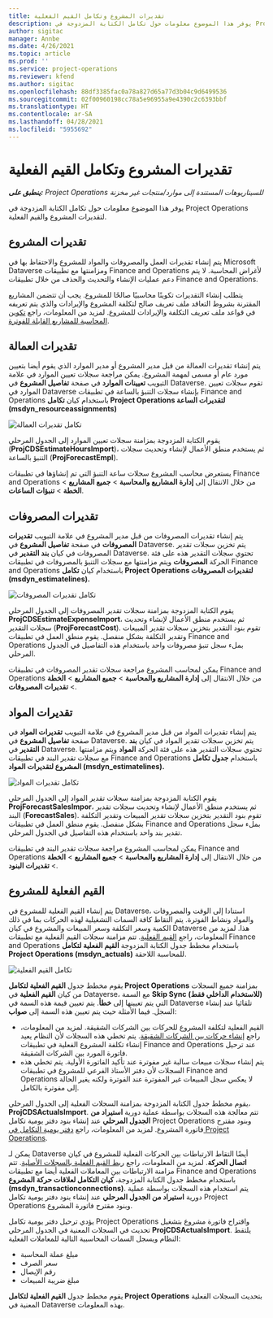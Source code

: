 ```yaml
---
title: تقديرات المشروع وتكامل القيم الفعلية
description: يوفر هذا الموضوع معلومات حول تكامل الكتابة المزدوجة في Project Operations لتقديرات المشروع والقيم الفعلية.
author: sigitac
manager: Annbe
ms.date: 4/26/2021
ms.topic: article
ms.prod: ''
ms.service: project-operations
ms.reviewer: kfend
ms.author: sigitac
ms.openlocfilehash: 88df3385fac0a78a827d65a77d3b04c9d6499536
ms.sourcegitcommit: 02f00960198cc78a5e96955a9e4390c2c6393bbf
ms.translationtype: HT
ms.contentlocale: ar-SA
ms.lasthandoff: 04/28/2021
ms.locfileid: "5955692"
---
```

# <a name="project-estimates-and-actuals-integration"></a>تقديرات المشروع وتكامل القيم الفعلية

_**ينطبق على:** Project Operations للسيناريوهات المستندة إلى موارد/منتجات غير مخزنة‬_

يوفر هذا الموضوع معلومات حول تكامل الكتابة المزدوجة في Project Operations لتقديرات المشروع والقيم الفعلية.

## <a name="project-estimates"></a>تقديرات المشروع

يتم إنشاء تقديرات العمل والمصروفات والمواد للمشروع والاحتفاظ بها في Microsoft Dataverse ومزامنتها مع تطبيقات Finance and Operations لأغراض المحاسبة. لا يتم دعم عمليات الإنشاء والتحديث والحذف من خلال تطبيقات Finance and Operations.

يتطلب إنشاء التقديرات تكوينًا محاسبيًا صالحًا للمشروع. يجب أن تتضمن المشاريع المقترنة بشروط التعاقد ملف تعريف صالح لتكلفة المشروع والإيرادات والذي يتم تعريفه في قواعد ملف تعريف التكلفة والإيرادات للمشروع. لمزيد من المعلومات، راجع [تكوين المحاسبة للمشاريع القابلة للفوترة](../project-accounting/configure-accounting-billable-projects.md#configure-project-cost-and-revenue-profile-rules).

## <a name="labor-estimates"></a>تقديرات العمالة

يتم إنشاء تقديرات العمالة من قبل مدير المشروع أو مدير الموارد الذي يقوم أيضا بتعيين مورد عام أو مسمى لمهمة المشروع. يمكن مراجعة سجلات تعيين الموارد في علامة التبويب **تعيينات الموارد** في صفحة **تفاصيل المشروع** في Dataverse. تقوم سجلات تعيين الموارد في Dataverse بإنشاء سجلات التنبؤ بالساعة في تطبيقات Finance and Operations باستخدام كيان **تكامل Project Operations لتقديرات الساعة (msdyn\_resourceassignments)**

   ![تكامل تقديرات العمالة](./Media/DW4LaborEstimates.png)

يقوم الكتابة المزدوجة بمزامنة سجلات تعيين الموارد إلى الجدول المرحلي (**ProjCDSEstimateHoursImport**)، ثم يستخدم منطق الأعمال لإنشاء وتحديث سجلات التنبؤ بالساعة (**ProjForecastEmpl**).

يستعرض محاسب المشروع سجلات ساعة التنبؤ التي تم إنشاؤها في تطبيقات Finance and Operations من خلال الانتقال إلى **إدارة المشاريع والمحاسبة** > **جميع المشاريع** > **الخطة** > **تنبؤات الساعات**.

## <a name="expense-estimates"></a>تقديرات المصروفات

يتم إنشاء تقديرات المصروفات من قبل مدير المشروع في علامة التبويب **تقديرات المصروفات** في صفحة **تفاصيل المشروع** في Dataverse. يتم تخزين سجلات تقدير المصروفات في كيان **بند التقدير** في Dataverse. تحتوي سجلات التقدير هذه على فئة الحركة **المصروفات** ويتم مزامنتها مع سجلات التنبؤ بالمصروفات في تطبيقات Finance and Operations باستخدام كيان **تكامل Project Operations لتقديرات المصروفات (msdyn\_estimatelines).**

   ![تكامل تقديرات المصروفات](./Media/DW4ExpenseEstimates.png)

يقوم الكتابة المزدوجة بمزامنة سجلات تقدير المصروفات إلى الجدول المرحلي **ProjCDSEstimateExpenseImport**، ثم يستخدم منطق الأعمال لإنشاء وتحديث سجلات التقدير (**ProjForecastCost**). تقوم بنود التقدير بتخزين سجلات تقدير المبيعات وتقدير التكلفة بشكل منفصل. يقوم منطق العمل في تطبيقات Finance and Operations بملء سجل تنبؤ مصروفات واحد باستخدام هذه التفاصيل في الجدول المرحلي.

يمكن لمحاسب المشروع مراجعة سجلات تقدير المصروفات في تطبيقات Finance and Operations من خلال الانتقال إلى **إدارة المشاريع والمحاسبة** > **جميع المشاريع** > **الخطة** > **تقديرات المصروفات**.

## <a name="material-estimates"></a>تقديرات المواد

يتم إنشاء تقديرات المواد من قبل مدير المشروع في علامة التبويب **تقديرات المواد** في صفحة **تفاصيل المشروع** في Dataverse. يتم تخزين سجلات تقدير المواد في كيان **بند التقدير** في Dataverse. تحتوي سجلات التقدير هذه على فئة الحركة **المواد** ويتم مزامنتها مع سجلات تقدير البند في تطبيقات Finance and Operations باستخدام **جدول تكامل المشروع لتقديرات المواد (msdyn\_estimatelines).**

   ![تكامل تقديرات المواد](./Media/DW4MaterialEstimates.png)

يقوم الكتابة المزدوجة بمزامنة سجلات تقدير المواد إلى الجدول المرحلي **ProjForecastSalesImpor**، ثم يستخدم منطق الأعمال لإنشاء وتحديث سجلات تقدير البند (**ForecastSales**). تقوم بنود التقدير بتخزين سجلات تقدير المبيعات وتقدير التكلفة بشكل منفصل. يقوم منطق العمل في تطبيقات Finance and Operations بملء سجل تقدير بند واحد باستخدام هذه التفاصيل في الجدول المرحلي.

يمكن لمحاسب المشروع مراجعة سجلات تقدير البند في تطبيقات Finance and Operations من خلال الانتقال إلى **إدارة المشاريع والمحاسبة** > **جميع المشاريع** > **الخطة** > **تقديرات البنود**.

## <a name="project-actuals"></a>القيم الفعلية للمشروع

يتم إنشاء القيم الفعلية للمشروع في Dataverse، استنادا إلى الوقت والمصروفات والمواد ونشاط الفوترة. يتم التقاط كافة السمات التشغيلية لهذه الحركات بما في ذلك الكمية وسعر التكلفة وسعر المبيعات والمشروع في كيان Dataverse هذا. لمزيد من المعلومات، راجع [القيم الفعلية](../actuals/actuals-overview.md). تتم مزامنة سجلات القيم الفعلية مع تطبيقات Finance and Operations باستخدام مخطط جدول الكتابة المزدوجة **القيم الفعلية لتكامل Project Operations (msdyn\_actuals)** للمحاسبة اللاحقة.

   ![تكامل القيم الفعلية](./Media/DW4Actuals.png)

يقوم مخطط جدول **القيم الفعلية لتكامل Project Operations** بمزامنة جميع السجلات من كيان **القيم الفعلية** في Dataverse، مع السمة **Skip Sync (للاستخدام الداخلي فقط)** التي يتم تعيينها إلى **خطأ**. يتم تعيين قيمة هذه السمة في Dataverse تلقائيا عند إنشاء السجل. فيما الأمثلة حيث يتم تعيين هذه السمة إلى **صواب**:

  - القيم الفعلية لتكلفة المشروع للحركات بين الشركات الشقيقة. لمزيد من المعلومات، راجع [إنشاء حركات بين الشركات الشقيقة](../project-accounting/create-intercompany-transactions.md). يتم تخطي هذه السجلات لأن النظام يعيد إنشاء تكلفة المشروع الفعلية في تطبيقات Finance and Operations عند ترحيل فاتورة المورد بين الشركات الشقيقة.
  - يتم إنشاء سجلات مبيعات سالبة غير مفوترة عند تأكيد الفاتورة الأولية. يتم تخطي هذه السجلات لأن دفتر الأستاذ الفرعي للمشروع في تطبيقات Finance and Operations لا يعكس سجل المبيعات غير المفوترة عند الفوترة ولكنه يغير الحالة إلى مفوترة بالكامل.

يقوم مخطط جدول الكتابة المزدوجة بمزامنة السجلات الفعلية إلى الجدول المرحلي، **ProjCDSActualsImport**. تتم معالجة هذه السجلات بواسطة عملية دورية **استيراد من الجدول المرحلي** عند إنشاء بنود دفتر يومية تكامل Project Operations وبنود مقترح فاتورة المشروع. لمزيد من المعلومات، راجع [دفتر يومية التكامل في Project Operations](../project-accounting/project-operations-integration-journal.md).

يمكن لـ Dataverse أيضًا التقاط الارتباطات بين الحركات الفعلية للمشروع في كيان **اتصال الحركة**. لمزيد من المعلومات، راجع [ربط القيم الفعلية بالسجلات الأصلية](../actuals/linkingactuals.md). تتم مزامنة الارتباطات بين المعاملات الفعلية أيضا مع تطبيقات Finance and Operations باستخدام مخطط جدول الكتابة المزدوجة، **كيان التكامل لعلاقات حركة المشروع (msdyn\_transactionconnections)**. يتم استخدام هذه السجلات بواسطة عملية دورية **استيراد من الجدول المرحلي** عند إنشاء بنود دفتر يومية تكامل Project Operations وبنود مقترح فاتورة المشروع.

يؤدي ترحيل دفتر يومية تكامل Project Operations واقتراح فاتورة مشروع بتشغيل تحديث في السجلات المعنية في الجدول المرحلي **ProjCDSActualsImport**. يلتقط النظام ويسجل السمات المحاسبية التالية للمعاملات الفعلية:

- مبلغ عملة المحاسبة
- سعر الصرف
- رقم الإيصال
- مبلغ ضريبة المبيعات

يقوم مخطط جدول **القيم الفعلية لتكامل Project Operations** بتحديث السجلات الفعلية المعنية في Dataverse بهذه المعلومات.
